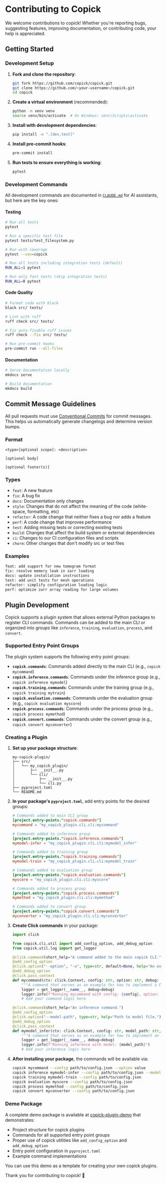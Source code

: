 # Contributing to Copick

We welcome contributions to copick! Whether you're reporting bugs, suggesting features, improving documentation, or contributing code, your help is appreciated.

## Getting Started

### Development Setup

1. **Fork and clone the repository**:
   ```bash
   git fork https://github.com/copick/copick.git
   git clone https://github.com/<your-username>/copick.git
   cd copick
   ```

2. **Create a virtual environment** (recommended):
   ```bash
   python -m venv venv
   source venv/bin/activate  # On Windows: venv\Scripts\activate
   ```

3. **Install with development dependencies**:
   ```bash
   pip install -e ".[dev,test]"
   ```

4. **Install pre-commit hooks**:
   ```bash
   pre-commit install
   ```

5. **Run tests to ensure everything is working**:
   ```bash
   pytest
   ```

### Development Commands

All development commands are documented in [`CLAUDE.md`](../CLAUDE.md) for AI assistants, but here are the key ones:

#### Testing
```bash
# Run all tests
pytest

# Run a specific test file
pytest tests/test_filesystem.py

# Run with coverage
pytest --cov=copick

# Run all tests including integration tests (default)
RUN_ALL=1 pytest

# Run only fast tests (skip integration tests)
RUN_ALL=0 pytest
```

#### Code Quality
```bash
# Format code with black
black src/ tests/

# Lint with ruff
ruff check src/ tests/

# Fix auto-fixable ruff issues
ruff check --fix src/ tests/

# Run pre-commit hooks
pre-commit run --all-files
```

#### Documentation
```bash
# Serve documentation locally
mkdocs serve

# Build documentation
mkdocs build
```

## Commit Message Guidelines

All pull requests must use [Conventional Commits](https://www.conventionalcommits.org/) for commit messages. This helps us automatically generate changelogs and determine version bumps.

### Format
```
<type>[optional scope]: <description>

[optional body]

[optional footer(s)]
```

### Types
- `feat`: A new feature
- `fix`: A bug fix
- `docs`: Documentation only changes
- `style`: Changes that do not affect the meaning of the code (white-space, formatting, etc)
- `refactor`: A code change that neither fixes a bug nor adds a feature
- `perf`: A code change that improves performance
- `test`: Adding missing tests or correcting existing tests
- `build`: Changes that affect the build system or external dependencies
- `ci`: Changes to our CI configuration files and scripts
- `chore`: Other changes that don't modify src or test files

### Examples
```bash
feat: add support for new tomogram format
fix: resolve memory leak in zarr loading
docs: update installation instructions
test: add unit tests for mesh operations
refactor: simplify configuration loading logic
perf: optimize zarr array reading for large volumes
```

## Plugin Development

Copick supports a plugin system that allows external Python packages to register CLI commands. Commands can be added to the main CLI or organized into groups like `inference`, `training`, `evaluation`, `process`, and `convert`.

### Supported Entry Point Groups

The plugin system supports the following entry point groups:

- **`copick.commands`**: Commands added directly to the main CLI (e.g., `copick mycommand`)
- **`copick.inference.commands`**: Commands under the inference group (e.g., `copick inference mymodel`)
- **`copick.training.commands`**: Commands under the training group (e.g., `copick training mytrain`)
- **`copick.evaluation.commands`**: Commands under the evaluation group (e.g., `copick evaluation myscore`)
- **`copick.process.commands`**: Commands under the process group (e.g., `copick process mymethod`)
- **`copick.convert.commands`**: Commands under the convert group (e.g., `copick convert myconverter`)

### Creating a Plugin

1. **Set up your package structure**:
   ```
   my-copick-plugin/
   ├── src/
   │   └── my_copick_plugin/
   │       ├── __init__.py
   │       └── cli/
   │           ├── __init__.py
   │           └── cli.py
   ├── pyproject.toml
   └── README.md
   ```

2. **In your package's `pyproject.toml`**, add entry points for the desired groups:
   ```toml
   # Commands added to main CLI group
   [project.entry-points."copick.commands"]
   mycommand = "my_copick_plugin.cli.cli:mycommand"

   # Commands added to inference group
   [project.entry-points."copick.inference.commands"]
   mymodel-infer = "my_copick_plugin.cli.cli:mymodel_infer"

   # Commands added to training group
   [project.entry-points."copick.training.commands"]
   mymodel-train = "my_copick_plugin.cli.cli:mymodel_train"

   # Commands added to evaluation group
   [project.entry-points."copick.evaluation.commands"]
   myscore = "my_copick_plugin.cli.cli:myscore"

   # Commands added to process group
   [project.entry-points."copick.process.commands"]
   mymethod = "my_copick_plugin.cli.cli:mymethod"

   # Commands added to convert group
   [project.entry-points."copick.convert.commands"]
   myconverter = "my_copick_plugin.cli.cli:myconverter"
   ```

3. **Create Click commands** in your package:
   ```python
   import click

   from copick.cli.util import add_config_option, add_debug_option
   from copick.util.log import get_logger

   @click.command(short_help="A command added to the main copick CLI.")
   @add_config_option
   @click.option("--option", "-o", type=str, default=None, help="An example option.")
   @add_debug_option
   @click.pass_context
   def mycommand(ctx: click.Context, config: str, option: str, debug: bool):
       """A command that serves as an example for how to implement a CLI command in copick."""
       logger = get_logger(__name__, debug=debug)
       logger.info(f"Running mycommand with config: {config}, option: {option}")
       # Add your command logic here

   @click.command(short_help="An inference command.")
   @add_config_option
   @click.option("--model-path", type=str, help="Path to model file.")
   @add_debug_option
   @click.pass_context
   def mymodel_infer(ctx: click.Context, config: str, model_path: str, debug: bool):
       """A command that serves as an example for how to implement an inference CLI command in copick."""
       logger = get_logger(__name__, debug=debug)
       logger.info(f"Running inference with model: {model_path}")
       # Add your inference logic here
   ```

4. **After installing your package**, the commands will be available via:
   ```bash
   copick mycommand --config path/to/config.json --option value
   copick inference mymodel-infer --config path/to/config.json --model-path ./model.pt
   copick training mymodel-train --config path/to/config.json
   copick evaluation myscore --config path/to/config.json
   copick process mymethod --config path/to/config.json
   copick convert myconverter --config path/to/config.json
   ```

### Demo Package

A complete demo package is available at [copick-plugin-demo](https://github.com/copick/copick-plugin-demo) that demonstrates:

- Project structure for copick plugins
- Commands for all supported entry point groups
- Proper use of copick utilities like `add_config_option` and `add_debug_option`
- Entry point configuration in `pyproject.toml`
- Example command implementations

You can use this demo as a template for creating your own copick plugins.

Thank you for contributing to copick! 🚀
